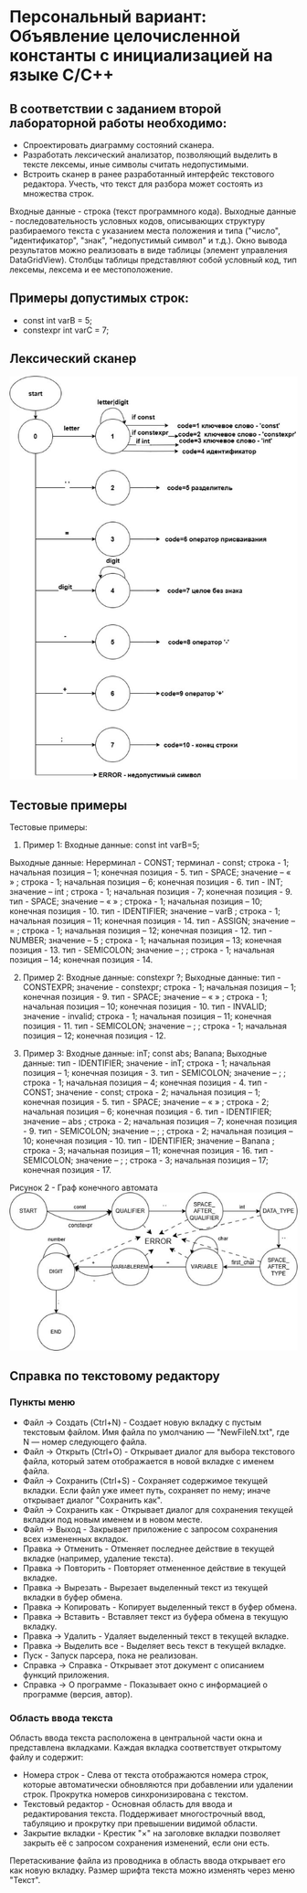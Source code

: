 # Персональный вариант: Объявление целочисленной константы с инициализацией на языке C/C++

## В соответствии с заданием второй лабораторной работы необходимо:
- Спроектировать диаграмму состояний сканера.
- Разработать лексический анализатор, позволяющий выделить в тексте лексемы, иные символы считать недопустимыми.
- Встроить сканер в ранее разработанный интерфейс текстового редактора. Учесть, что текст для разбора может состоять из множества строк.

Входные данные - строка (текст программного кода).
Выходные данные - последовательность условных кодов, описывающих структуру разбираемого текста с указанием места положения и типа ("число", "идентификатор", "знак", "недопустимый символ" и т.д.). 
Окно вывода результатов можно реализовать в виде таблицы (элемент управления DataGridView). Столбцы таблицы представляют собой условный код, тип лексемы, лексема и ее местоположение.
## Примеры допустимых строк:
- const int varB = 5;
- constexpr int varC = 7;
## Лексический сканер
![diagram.jpeg](https://github.com/sofiatrifonova/Parser/blob/main/diagram.jpg)

## Тестовые примеры
Тестовые примеры:
1) Пример 1:
Входные данные: const int varB=5;

Выходные данные: 
Нерерминал - CONST; терминал - const; строка - 1; начальная позиция – 1; конечная позиция - 5.
тип - SPACE; значение – « » ; строка - 1; начальная позиция – 6; конечная позиция -  6.
тип - INT; значение – int ; строка - 1; начальная позиция - 7; конечная позиция - 9.
тип - SPACE; значение – « » ; строка - 1; начальная позиция – 10; конечная позиция -  10.
тип - IDENTIFIER; значение – varB ; строка - 1; начальная позиция – 11; конечная позиция -  14.
тип - ASSIGN; значение – = ; строка - 1; начальная позиция – 12; конечная позиция -  12.
тип - NUMBER; значение – 5 ; строка - 1; начальная позиция – 13; конечная позиция -  13.
тип - SEMICOLON; значение – ;  ; строка - 1; начальная позиция – 14; конечная позиция -  14.

2) Пример 2:
Входные данные: constexpr ?;
Выходные данные: 
тип - CONSTEXPR; значение - constexpr; строка - 1; начальная позиция – 1; конечная позиция - 9.
тип - SPACE; значение – « » ; строка - 1; начальная позиция – 10; конечная позиция -  10.
тип - INVALID; значение - invalid; строка - 1; начальная позиция – 11; конечная позиция - 11.
тип - SEMICOLON; значение – ;  ; строка - 1; начальная позиция – 12; конечная позиция -  12.

3) Пример 3:
Входные данные: 
inT;
const abs;
Banana;
Выходные данные: 
тип - IDENTIFIER; значение - inT; строка - 1; начальная позиция – 1; конечная позиция - 3.
тип - SEMICOLON; значение – ;  ; строка - 1; начальная позиция – 4; конечная позиция - 4.
тип - CONST; значение - const; строка - 2; начальная позиция – 1; конечная позиция - 5.
тип - SPACE; значение – « » ; строка - 2; начальная позиция – 6; конечная позиция -  6.
тип - IDENTIFIER; значение – abs ; строка - 2; начальная позиция – 7; конечная позиция -  9.
тип - SEMICOLON; значение – ;  ; строка - 2; начальная позиция – 10; конечная позиция - 10.
тип - IDENTIFIER; значение – Banana ; строка - 3; начальная позиция – 11; конечная позиция -  16.
тип - SEMICOLON; значение – ;  ; строка - 3; начальная позиция – 17; конечная позиция - 17.

Рисунок 2 - Граф конечного автомата
![graph.jpeg](graph.jpg)
## Справка по текстовому редактору

### Пункты меню

- Файл → Создать (Ctrl+N) -  Создает новую вкладку с пустым текстовым файлом. Имя файла по умолчанию — "NewFileN.txt", где N — номер следующего файла.
- Файл → Открыть (Ctrl+O) - Открывает диалог для выбора текстового файла, который затем отображается в новой вкладке с именем файла.
- Файл → Сохранить (Ctrl+S) - Сохраняет содержимое текущей вкладки. Если файл уже имеет путь, сохраняет по нему; иначе открывает диалог "Сохранить как".
- Файл → Сохранить как - Открывает диалог для сохранения текущей вкладки под новым именем и в новом месте.
- Файл → Выход - Закрывает приложение с запросом сохранения всех измененных вкладок.
- Правка → Отменить - Отменяет последнее действие в текущей вкладке (например, удаление текста).
- Правка → Повторить - Повторяет отмененное действие в текущей вкладке.
- Правка → Вырезать - Вырезает выделенный текст из текущей вкладки в буфер обмена.
- Правка → Копировать - Копирует выделенный текст в буфер обмена.
- Правка → Вставить - Вставляет текст из буфера обмена в текущую вкладку.
- Правка → Удалить - Удаляет выделенный текст в текущей вкладке.
- Правка → Выделить все - Выделяет весь текст в текущей вкладке.
- Пуск - Запуск парсера, пока не реализован.
- Справка → Справка - Открывает этот документ с описанием функций приложения.
- Справка → О программе - Показывает окно с информацией о программе (версия, автор).

### Область ввода текста
Область ввода текста расположена в центральной части окна и представлена вкладками. Каждая вкладка соответствует открытому файлу и содержит:

- Номера строк - Слева от текста отображаются номера строк, которые автоматически обновляются при добавлении или удалении строк. Прокрутка номеров синхронизирована с текстом.
- Текстовый редактор - Основная область для ввода и редактирования текста. Поддерживает многострочный ввод, табуляцию и прокрутку при превышении видимой области.
- Закрытие вкладки - Крестик "×" на заголовке вкладки позволяет закрыть её с запросом сохранения изменений, если они есть.

Перетаскивание файла из проводника в область ввода открывает его как новую вкладку. Размер шрифта текста можно изменять через меню "Текст".
